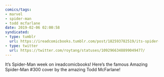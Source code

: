 ```yaml
---
comics/tags:
- marvel
- spider-man
- todd mcfarlane
date: 2019-02-06 02:00:58
syndicated:
- type: tumblr
  url: https://ireadcomicbooks.tumblr.com/post/182593782519/its-spider-man-week-on-ireadcomicbooks-heres
- type: twitter
  url: https://twitter.com/roytang/statuses/1092966348899049477/
---
```


<p>It’s Spider-Man week on ireadcomicbooks! Here’s the famous Amazing Spider-Man #300 cover by the amazing Todd McFarlane!<br/></p>